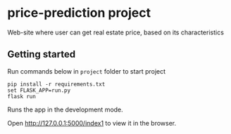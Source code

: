 # price-prediction project
Web-site where user can get real estate price, based on its characteristics

## Getting started

Run commands below in `project` folder to start project

```
pip install -r requirements.txt
set FLASK_APP=run.py
flask run
```
Runs the app in the development mode.

Open http://127.0.0.1:5000/index1 to view it in the browser.
